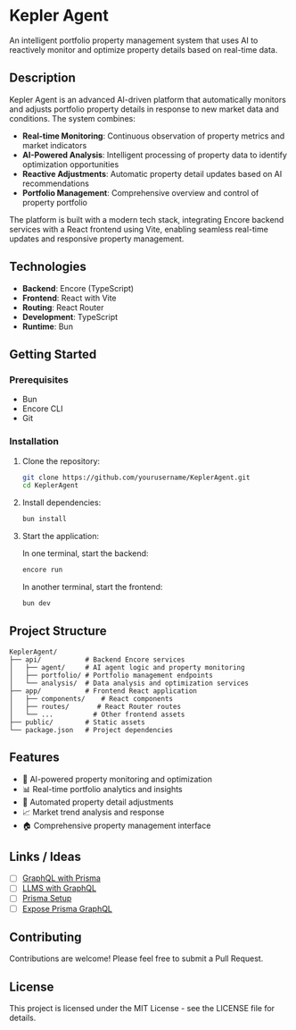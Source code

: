 # Kepler Agent

An intelligent portfolio property management system that uses AI to reactively monitor and optimize property details based on real-time data.

## Description

Kepler Agent is an advanced AI-driven platform that automatically monitors and adjusts portfolio property details in response to new market data and conditions. The system combines:

- **Real-time Monitoring**: Continuous observation of property metrics and market indicators
- **AI-Powered Analysis**: Intelligent processing of property data to identify optimization opportunities
- **Reactive Adjustments**: Automatic property detail updates based on AI recommendations
- **Portfolio Management**: Comprehensive overview and control of property portfolio

The platform is built with a modern tech stack, integrating Encore backend services with a React frontend using Vite, enabling seamless real-time updates and responsive property management.

## Technologies

- **Backend**: Encore (TypeScript)
- **Frontend**: React with Vite
- **Routing**: React Router
- **Development**: TypeScript
- **Runtime**: Bun

## Getting Started

### Prerequisites

- Bun
- Encore CLI
- Git

### Installation

1. Clone the repository:

   ```bash
   git clone https://github.com/yourusername/KeplerAgent.git
   cd KeplerAgent
   ```

2. Install dependencies:

   ```bash
   bun install
   ```

3. Start the application:

   In one terminal, start the backend:

   ```bash
   encore run
   ```

   In another terminal, start the frontend:

   ```bash
   bun dev
   ```

## Project Structure

```
KeplerAgent/
├── api/           # Backend Encore services
│   ├── agent/     # AI agent logic and property monitoring
│   ├── portfolio/ # Portfolio management endpoints
│   └── analysis/  # Data analysis and optimization services
├── app/           # Frontend React application
│   ├── components/    # React components
│   ├── routes/       # React Router routes
│   └── ...          # Other frontend assets
├── public/        # Static assets
└── package.json   # Project dependencies
```

## Features

- 🤖 AI-powered property monitoring and optimization
- 📊 Real-time portfolio analytics and insights
- 🔄 Automated property detail adjustments
- 📈 Market trend analysis and response
- 🏠 Comprehensive property management interface

## Links / Ideas

- [ ] [GraphQL with Prisma](https://www.prisma.io/graphql?utm_source=website&utm_medium=banner)
- [ ] [LLMS with GraphQL](https://dev.to/blazestudios23/fixing-the-limitation-of-large-language-models-with-graphql-3bpe)
- [ ] [Prisma Setup](https://encore.dev/docs/ts/develop/orms/prisma)
- [ ] [Expose Prisma GraphQL](https://www.prisma.io/graphql?utm_source=website&utm_medium=banner)

## Contributing

Contributions are welcome! Please feel free to submit a Pull Request.

## License

This project is licensed under the MIT License - see the LICENSE file for details.
